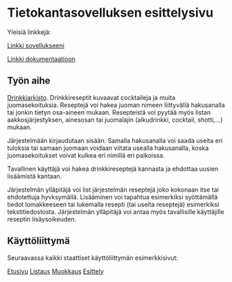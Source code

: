 # Tietokantasovelluksen esittelysivu

Yleisiä linkkejä:

[Linkki sovellukseeni](https://jherrane.users.cs.helsinki.fi/tsoha)

[Linkki dokumentaatioon](https://github.com/jherrane/Tietokantasovellus/blob/master/doc/Dokumentaatio.pdf)

## Työn aihe

[Drinkkiarkisto](http://advancedkittenry.github.io/suunnittelu_ja_tyoymparisto/aiheet/Drinkkiarkisto.html). Drinkkireseptit kuvaavat cocktaileja ja muita juomasekoituksia. Reseptejä voi hakea juoman nimeen liittyvällä hakusanalla tai jonkin tietyn osa-aineen mukaan. Resepteistä voi pyytää myös listan aakkosjärjestyksen, ainesosan tai juomalajin (alkudrinkki, cocktail, shotti,…) mukaan.

Järjestelmään kirjaudutaan sisään. Samalla hakusanalla voi saada useita eri tuloksia tai samaan juomaan voidaan viitata usealla hakusanalla, koska juomasekoitukset voivat kulkea eri nimillä eri paikoissa.

Tavallinen käyttäjä voi hakea drinkkireseptejä kannasta ja ehdottaa uusien lisäämistä kantaan.

Järjestelmän ylläpitäjä voi list järjestelmän reseptejä joko kokonaan itse tai ehdotettuja hyvksymällä. Lisääminen voi tapahtua esimerkiksi syöttämällä tiedot lomakkeeseen tai lukemalla resepti (tai useita reseptejä) esimerkiksi tekstitiedostosta. Järjestelmän ylläpitäjä voi antaa myös tavallisille käyttäjille reseptin lisäysoikeuden.

## Käyttöliittymä

Seuraavassa kaikki staattiset käyttöliittymän esimerkkisivut:

[Etusivu](http://http://jherrane.users.cs.helsinki.fi/tsoha/)
[Listaus](http://http://jherrane.users.cs.helsinki.fi/tsoha/list)
[Muokkaus](http://http://jherrane.users.cs.helsinki.fi/tsoha/edit)
[Esittely](http://http://jherrane.users.cs.helsinki.fi/tsoha/show)
